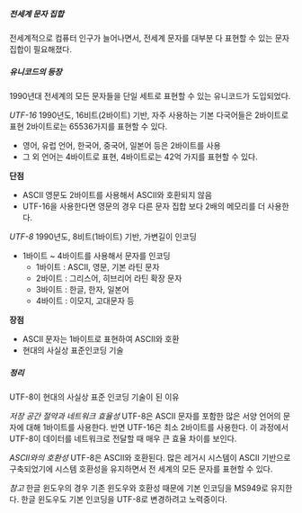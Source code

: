 ##### 전세계 문자 집합
전세계적으로 컴퓨터 인구가 늘어나면서, 전세계 문자를 대부분 다 표현할 수 있는 문자 집합이 필요해졌다.

##### 유니코드의 등장
1990년대 전세계의 모든 문자들을 단일 세트로 표현할 수 있는 유니코드가 도입되었다.


*UTF-16*
1990년도, 16비트(2바이트) 기반, 자주 사용하는 기본 다국어들은 2바이트로 표현 2바이트로는 65536가지를 표현할 수 있다.

- 영어, 유럽 언어, 한국어, 중국어, 일본어 등은 2바이트를 사용
- 그 외 언어는 4바이트로 표현, 4바이트로는 42억 가지를 표현할 수 있다.

**단점**
- ASCII 영문도 2바이트를 사용해서 ASCII와 호환되지 않음
- UTF-16을 사용한다면 영문의 경우 다른 문자 집합 보다 2배의 메모리를 더 사용한다.

*UTF-8*
1990년도, 8비트(1바이트) 기반, 가변길이 인코딩
- 1바이트 ~ 4바이트를 사용해서 문자를 인코딩
	- 1바이트 : ASCII, 영문, 기본 라틴 문자
	- 2바이트 : 그리스어, 히브리어 라틴 확장 문자
	- 3바이트 : 한글, 한자, 일본어
	- 4바이트 : 이모지, 고대문자 등

**장점**
- ASCII 문자는 1바이트로 표현하여 ASCII와 호환
- 현대의 사실상 표준인코딩 기술


##### 정리
UTF-8이 현대의 사실상 표준 인코딩 기술이 된 이유

*저장 공간 절약과 네트워크 효율성*
UTF-8은 ASCII 문자를 포함한 많은 서양 언어의 문자에 대해 1바이트를 사용한다. 반면 UTF-16은 최소 2바이트를 사용한다. 이 과정에서 UTF-8이 데이터를 네트워크로 전달할 때 매우 큰 효율 차이를 보인다.

*ASCII와의 호환성*
UTF-8은 ASCII와 호환된다. 많은 레거시 시스템이 ASCII 기반으로 구축되었기에 시스템 호환성을 유지하면서 전 세계의 모든 문자를 표현할 수 있다.


*참고*
한글 윈도우의 경우 기존 윈도우와 호환성 때문에 기본 인코딩을 MS949로 유지한다. 한글 윈도우도 기본 인코딩을 UTF-8로 변경하려고 노력중이다.
